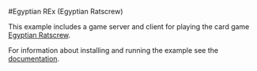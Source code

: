 #Egyptian REx (Egyptian Ratscrew)

This example includes a game server and client for playing the card game
[Egyptian Ratscrew](https://en.wikipedia.org/wiki/Egyptian_Ratscrew).

For information about installing and running the example see the
[documentation](../../docs/examples.md).
